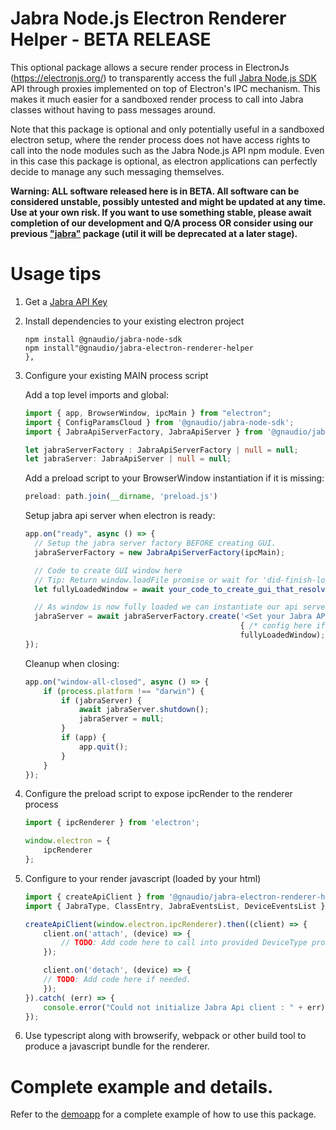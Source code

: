# Jabra Node.js Electron Renderer Helper - BETA RELEASE

This optional package allows a secure render process in ElectronJs (https://electronjs.org/) to transparently access the full [Jabra Node.js SDK](../nodesdk/README.md) API through proxies implemented on top of Electron's IPC mechanism. This makes it much easier for a sandboxed render process to call into Jabra classes without having to pass messages around.

Note that this package is optional and only potentially useful in a sandboxed electron setup, where the render process does not have access rights to call into the node modules such as the Jabra Node.js API npm module. Even in this case this package is optional, as electron applications can perfectly decide to manage any such messaging themselves.

**Warning: ALL software released here is in BETA. All software can be considered unstable, possibly untested and might be updated at any time. Use at your own risk. If you want to use something stable, please await completion of our development and Q/A process OR consider using our previous ["jabra"](https://www.npmjs.com/package/jabra) package (util it will be deprecated at a later stage).**


# Usage tips

1. Get a [Jabra API Key](https://developer.jabra.com/site/global/sdks/api_keys/index.gsp)

2. Install dependencies to your existing electron project

    ```npm
    npm install @gnaudio/jabra-node-sdk
    npm install"@gnaudio/jabra-electron-renderer-helper
    },
    ```

3. Configure your existing MAIN process script

    Add a top level imports and global:

    ```typescript
    import { app, BrowserWindow, ipcMain } from "electron";
    import { ConfigParamsCloud } from '@gnaudio/jabra-node-sdk';
    import { JabraApiServerFactory, JabraApiServer } from '@gnaudio/jabra-electron-renderer-helper';

    let jabraServerFactory : JabraApiServerFactory | null = null;
    let jabraServer: JabraApiServer | null = null;
    ```

    Add a preload script to your BrowserWindow instantiation if it is missing:
      
    ```typescript
    preload: path.join(__dirname, 'preload.js')
    ```

    Setup jabra api server when electron is ready:

    ```typescript
    app.on("ready", async () => {
      // Setup the jabra server factory BEFORE creating GUI.
      jabraServerFactory = new JabraApiServerFactory(ipcMain);

      // Code to create GUI window here
      // Tip: Return window.loadFile promise or wait for 'did-finish-load' event and convert it to a promise.
      let fullyLoadedWindow = await your_code_to_create_gui_that_resolves_when_loaded();

      // As window is now fully loaded we can instantiate our api server for the client.
      jabraServer = await jabraServerFactory.create('<Set your Jabra API key here>', 
                                                    { /* config here if needed */}, 
                                                    fullyLoadedWindow);
    });
    ```

    Cleanup when closing:
    ```typescript
    app.on("window-all-closed", async () => {
        if (process.platform !== "darwin") {
            if (jabraServer) {
                await jabraServer.shutdown();
                jabraServer = null;
            }
            if (app) {
                app.quit();
            }
        }
    });
    ```

4. Configure the preload script to expose ipcRender to the renderer process

    ```typescript
    import { ipcRenderer } from 'electron';

    window.electron = { 
        ipcRenderer
    };
    ```

5. Configure to your render javascript (loaded by your html)

    ```typescript
    import { createApiClient } from '@gnaudio/jabra-electron-renderer-helper';
    import { JabraType, ClassEntry, JabraEventsList, DeviceEventsList } from '@gnaudio/jabra-node-sdk';

    createApiClient(window.electron.ipcRenderer).then((client) => {    
        client.on('attach', (device) => {
            // TODO: Add code here to call into provided DeviceType proxy. 
        });

        client.on('detach', (device) => {
        // TODO: Add code here if needed.
        });
    }).catch( (err) => {
        console.error("Could not initialize Jabra Api client : " + err);
    });
    ```


6. Use typescript along with browserify, webpack or other build tool to produce a javascript bundle for the renderer.

# Complete example and details.

Refer to the [demoapp](../demoapp/README.md) for a complete example of how to use this package.
